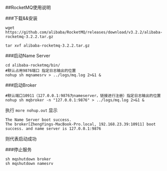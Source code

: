 ##RocketMQ使用说明

###下载&&安装
```shell
wget https://github.com/alibaba/RocketMQ/releases/download/v3.2.2/alibaba-rocketmq-3.2.2.tar.gz

tar xvf alibaba-rocketmq-3.2.2.tar.gz
```
###启动Name Server
```shell
cd alibaba-rocketmq/bin/
#默认占用9876端口 指定日志输出的位置
nohup sh mqnamesrv > ../logs/mq.log 2>&1 &
```

###启动Broker
```shell
#默认端口10911（127.0.0.1:9876为nameserver，链接进行注册）指定日志输出的位置
nohup sh mqbroker -n "127.0.0.1:9876" > ../logs/mq.log 2>&1 &
```

执行 `more nohup.out` 显示
```
The Name Server boot success.
The broker[ZhengYings-MacBook-Pro.local, 192.168.23.39:10911] boot success. and name server is 127.0.0.1:9876
```
则代表启动成功

###停止服务
```shell
sh mqshutdown broker
sh mqshutdown namesrv
```

